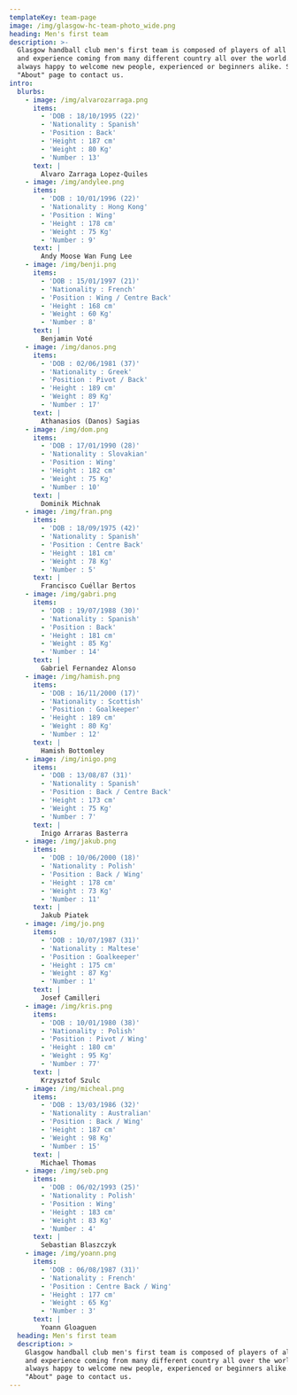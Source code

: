 ```yaml
---
templateKey: team-page
image: /img/glasgow-hc-team-photo_wide.png
heading: Men's first team
description: >-
  Glasgow handball club men's first team is composed of players of all levels
  and experience coming from many different country all over the world. We are
  always happy to welcome new people, experienced or beginners alike. See our
  "About" page to contact us. 
intro:
  blurbs:
    - image: /img/alvarozarraga.png
      items:
        - 'DOB : 18/10/1995 (22)'
        - 'Nationality : Spanish'
        - 'Position : Back'
        - 'Height : 187 cm'
        - 'Weight : 80 Kg'
        - 'Number : 13'
      text: |
        Alvaro Zarraga Lopez-Quiles
    - image: /img/andylee.png
      items:
        - 'DOB : 10/01/1996 (22)'
        - 'Nationality : Hong Kong'
        - 'Position : Wing'
        - 'Height : 178 cm'
        - 'Weight : 75 Kg'
        - 'Number : 9'
      text: |
        Andy Moose Wan Fung Lee
    - image: /img/benji.png
      items:
        - 'DOB : 15/01/1997 (21)'
        - 'Nationality : French'
        - 'Position : Wing / Centre Back'
        - 'Height : 168 cm'
        - 'Weight : 60 Kg'
        - 'Number : 8'
      text: |
        Benjamin Voté
    - image: /img/danos.png
      items:
        - 'DOB : 02/06/1981 (37)'
        - 'Nationality : Greek'
        - 'Position : Pivot / Back'
        - 'Height : 189 cm'
        - 'Weight : 89 Kg'
        - 'Number : 17'
      text: |
        Athanasios (Danos) Sagias
    - image: /img/dom.png
      items:
        - 'DOB : 17/01/1990 (28)'
        - 'Nationality : Slovakian'
        - 'Position : Wing'
        - 'Height : 182 cm'
        - 'Weight : 75 Kg'
        - 'Number : 10'
      text: |
        Dominik Michnak
    - image: /img/fran.png
      items:
        - 'DOB : 18/09/1975 (42)'
        - 'Nationality : Spanish'
        - 'Position : Centre Back'
        - 'Height : 181 cm'
        - 'Weight : 78 Kg'
        - 'Number : 5'
      text: |
        Francisco Cuéllar Bertos
    - image: /img/gabri.png
      items:
        - 'DOB : 19/07/1988 (30)'
        - 'Nationality : Spanish'
        - 'Position : Back'
        - 'Height : 181 cm'
        - 'Weight : 85 Kg'
        - 'Number : 14'
      text: |
        Gabriel Fernandez Alonso
    - image: /img/hamish.png
      items:
        - 'DOB : 16/11/2000 (17)'
        - 'Nationality : Scottish'
        - 'Position : Goalkeeper'
        - 'Height : 189 cm'
        - 'Weight : 80 Kg'
        - 'Number : 12'
      text: |
        Hamish Bottomley
    - image: /img/inigo.png
      items:
        - 'DOB : 13/08/87 (31)'
        - 'Nationality : Spanish'
        - 'Position : Back / Centre Back'
        - 'Height : 173 cm'
        - 'Weight : 75 Kg'
        - 'Number : 7'
      text: |
        Inigo Arraras Basterra
    - image: /img/jakub.png
      items:
        - 'DOB : 10/06/2000 (18)'
        - 'Nationality : Polish'
        - 'Position : Back / Wing'
        - 'Height : 178 cm'
        - 'Weight : 73 Kg'
        - 'Number : 11'
      text: |
        Jakub Piatek
    - image: /img/jo.png
      items:
        - 'DOB : 10/07/1987 (31)'
        - 'Nationality : Maltese'
        - 'Position : Goalkeeper'
        - 'Height : 175 cm'
        - 'Weight : 87 Kg'
        - 'Number : 1'
      text: |
        Josef Camilleri
    - image: /img/kris.png
      items:
        - 'DOB : 10/01/1980 (38)'
        - 'Nationality : Polish'
        - 'Position : Pivot / Wing'
        - 'Height : 180 cm'
        - 'Weight : 95 Kg'
        - 'Number : 77'
      text: |
        Krzysztof Szulc
    - image: /img/micheal.png
      items:
        - 'DOB : 13/03/1986 (32)'
        - 'Nationality : Australian'
        - 'Position : Back / Wing'
        - 'Height : 187 cm'
        - 'Weight : 98 Kg'
        - 'Number : 15'
      text: |
        Michael Thomas
    - image: /img/seb.png
      items:
        - 'DOB : 06/02/1993 (25)'
        - 'Nationality : Polish'
        - 'Position : Wing'
        - 'Height : 183 cm'
        - 'Weight : 83 Kg'
        - 'Number : 4'
      text: |
        Sebastian Blaszczyk
    - image: /img/yoann.png
      items:
        - 'DOB : 06/08/1987 (31)'
        - 'Nationality : French'
        - 'Position : Centre Back / Wing'
        - 'Height : 177 cm'
        - 'Weight : 65 Kg'
        - 'Number : 3'
      text: |
        Yoann Gloaguen
  heading: Men's first team
  description: >
    Glasgow handball club men's first team is composed of players of all levels
    and experience coming from many different country all over the world. We are
    always happy to welcome new people, experienced or beginners alike. See our
    "About" page to contact us.
---
```


